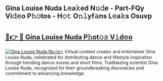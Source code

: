 ## Gina Louise Nuda L𝚎a𝚔ed N𝚞𝚍e - Part-FQy Vi𝚍𝚎o P𝚑𝚘tos - H𝚘𝚝 O𝚗𝚕yf𝚊ns L𝚎a𝚔s Osuvp

# <h2><a href="http://kf823a.oniu.top/?m=Gina+Louise+Nuda">🔗👉 🔴 Gina Louise Nuda P𝚑ot𝚘𝚜 V𝚒d𝚎o</a></h2>

[![Gina Louise Nuda Nu𝚍e𝚜](https://i.imgur.com/0qMVB7G.gif)](http://kf823a.oniu.top/?m=Gina+Louise+Nuda)
Virtual content creator and entertainer Gina Louise Nuda, celebrated for distributing dance and lifestyle inspiration through trending dance moves and short films. Trailblazing scientist Gina Louise Nuda, recognized for their groundbreaking discoveries and commitment to advancing knowledge.  
